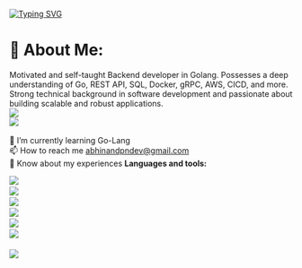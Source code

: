 [![Typing SVG](https://readme-typing-svg.demolab.com?font=Fira+Code&pause=1000&width=435&lines=ABHINAND+P+N;Backend+devloper+Go-Lang;Passionate+In+DevOps;Also+Learn+REACT)](https://git.io/typing-svg)
# 💫 About Me: 
Motivated and self-taught Backend developer in Golang. Possesses a deep understanding of Go, REST API, SQL, Docker, gRPC, AWS, CICD, and more. Strong technical background in software development and passionate about building scalable and robust applications. <br>
[![](https://visitcount.itsvg.in/api?id=abhinandpn&icon=0&color=8)](https://visitcount.itsvg.in)<br>
[![](https://visitcount.itsvg.in/api?id=abhinandpn&label=Profile%20Views&color=12&icon=2&pretty=false)](https://visitcount.itsvg.in)<br>
<br>🌱 I’m currently learning Go-Lang
<br>📫 How to reach me abhinandpndev@gmail.com<br>
📄 Know about my experiences 
**Languages and tools:**  

<a><img src="https://skillicons.dev/icons?i=go,html,js,bash,css" />
<a/> <br/>
<a><img src="https://skillicons.dev/icons?i=mysql,postgres,bootstrap" />
<a/> <br/>
<a><img src="https://skillicons.dev/icons?i=git,figma,github,githubactions,gitlab,postman" />
<a/>
 <br/>
<a><img src="https://skillicons.dev/icons?i=idea,visualstudio,vscode,ae,ai,ps,pr" />
<a/> <br/>
<a><img src="https://skillicons.dev/icons?i=devto,discord,gcp,instagram,linkedin,stackoverflow" />
<a/> <br/>
<a><img src="https://skillicons.dev/icons?i=aws,docker,kafka,kubernetes" />
<a/>
<br/><br/>
![](https://quotes-github-readme.vercel.app/api?type=horizontal&theme=radical)



